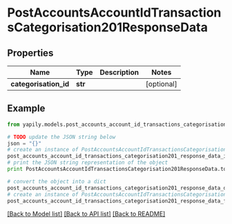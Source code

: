 # PostAccountsAccountIdTransactionsCategorisation201ResponseData


## Properties
Name | Type | Description | Notes
------------ | ------------- | ------------- | -------------
**categorisation_id** | **str** |  | [optional] 

## Example

```python
from yapily.models.post_accounts_account_id_transactions_categorisation201_response_data import PostAccountsAccountIdTransactionsCategorisation201ResponseData

# TODO update the JSON string below
json = "{}"
# create an instance of PostAccountsAccountIdTransactionsCategorisation201ResponseData from a JSON string
post_accounts_account_id_transactions_categorisation201_response_data_instance = PostAccountsAccountIdTransactionsCategorisation201ResponseData.from_json(json)
# print the JSON string representation of the object
print PostAccountsAccountIdTransactionsCategorisation201ResponseData.to_json()

# convert the object into a dict
post_accounts_account_id_transactions_categorisation201_response_data_dict = post_accounts_account_id_transactions_categorisation201_response_data_instance.to_dict()
# create an instance of PostAccountsAccountIdTransactionsCategorisation201ResponseData from a dict
post_accounts_account_id_transactions_categorisation201_response_data_from_dict = PostAccountsAccountIdTransactionsCategorisation201ResponseData.from_dict(post_accounts_account_id_transactions_categorisation201_response_data_dict)
```
[[Back to Model list]](../README.md#documentation-for-models) [[Back to API list]](../README.md#documentation-for-api-endpoints) [[Back to README]](../README.md)


